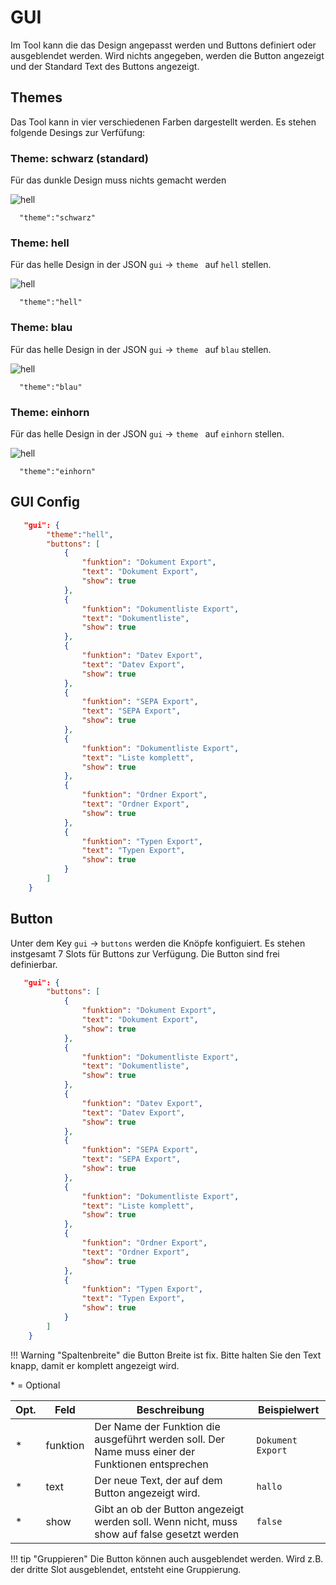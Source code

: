 # GUI


Im Tool kann die das Design angepasst werden und  Buttons definiert oder ausgeblendet werden. 
Wird nichts angegeben, werden die Button angezeigt und der Standard Text des Buttons angezeigt.


## Themes 

Das Tool kann in vier verschiedenen Farben dargestellt werden.
Es stehen folgende Desings zur Verfüfung:

### Theme: schwarz (standard)
Für das dunkle  Design muss nichts gemacht werden    

![hell](img/default.png)
```
  "theme":"schwarz"
```  

### Theme: hell
Für das helle Design in der JSON ```gui``` ->   ```theme ``` auf ```hell``` stellen.   

![hell](img/hell.png)
```
  "theme":"hell"
```  
### Theme: blau
Für das helle Design in der JSON ```gui``` ->   ```theme ``` auf ```blau``` stellen.   

![hell](img/blau.png)
```
  "theme":"blau"
``` 
### Theme: einhorn
Für das helle Design in der JSON ```gui``` ->   ```theme ``` auf ```einhorn``` stellen.   

![hell](img/einhorn.png)
```
  "theme":"einhorn"
``` 
## GUI Config
``` json title="gui Einstellungen"
   "gui": {
        "theme":"hell",
        "buttons": [
            {
                "funktion": "Dokument Export",
                "text": "Dokument Export",
                "show": true
            },
            {
                "funktion": "Dokumentliste Export",
                "text": "Dokumentliste",
                "show": true
            },
            {
                "funktion": "Datev Export",
                "text": "Datev Export",
                "show": true
            },
            {
                "funktion": "SEPA Export",
                "text": "SEPA Export",
                "show": true
            },
            {
                "funktion": "Dokumentliste Export",
                "text": "Liste komplett",
                "show": true
            },
            {
                "funktion": "Ordner Export",
                "text": "Ordner Export",
                "show": true
            },
            {
                "funktion": "Typen Export",
                "text": "Typen Export",
                "show": true
            }
        ]
    }
```



## Button 
Unter dem Key ```gui``` -> ```buttons``` werden die Knöpfe konfiguiert. 
Es stehen instgesamt 7 Slots für Buttons zur Verfügung.
Die Button sind frei definierbar.

```json title="Abschnitt buttons"
   "gui": {
        "buttons": [
            {
                "funktion": "Dokument Export",
                "text": "Dokument Export",
                "show": true
            },
            {
                "funktion": "Dokumentliste Export",
                "text": "Dokumentliste",
                "show": true
            },
            {
                "funktion": "Datev Export",
                "text": "Datev Export",
                "show": true
            },
            {
                "funktion": "SEPA Export",
                "text": "SEPA Export",
                "show": true
            },
            {
                "funktion": "Dokumentliste Export",
                "text": "Liste komplett",
                "show": true
            },
            {
                "funktion": "Ordner Export",
                "text": "Ordner Export",
                "show": true
            },
            {
                "funktion": "Typen Export",
                "text": "Typen Export",
                "show": true
            }
        ]
    }
```

!!! Warning "Spaltenbreite"
    die Button Breite ist fix. Bitte halten Sie den Text knapp, damit er komplett angezeigt wird. 

\* = Optional

| Opt. | Feld | Beschreibung                                                                                          | Beispielwert                                  |
| ---- | ---- | ----------------------------------------------------------------------------------------------------- | --------------------------------------------- |
| *    | funktion | Der Name der Funktion die ausgeführt werden soll. Der Name muss einer der Funktionen entsprechen                | ```Dokument Export``` |
| *    | text | Der neue Text, der auf dem Button angezeigt wird.                | ```hallo ``` |
| *    | show | Gibt an ob der Button angezeigt werden soll. Wenn nicht, muss show auf false gesetzt werden | ```false```                                  |


!!! tip "Gruppieren"
    Die Button können auch ausgeblendet werden. Wird z.B. der dritte Slot ausgeblendet, entsteht eine Gruppierung. 